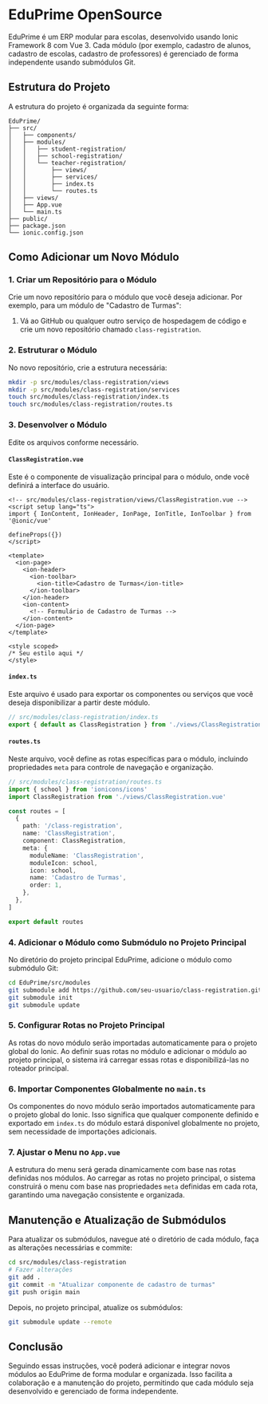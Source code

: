 # EduPrime OpenSource

EduPrime é um ERP modular para escolas, desenvolvido usando Ionic Framework 8 com Vue 3. Cada módulo (por exemplo, cadastro de alunos, cadastro de escolas, cadastro de professores) é gerenciado de forma independente usando submódulos Git.

## Estrutura do Projeto

A estrutura do projeto é organizada da seguinte forma:

```
EduPrime/
├── src/
│   ├── components/
│   ├── modules/
│   │   ├── student-registration/
│   │   ├── school-registration/
│   │   └── teacher-registration/
│   │       ├── views/
│   │       ├── services/
│   │       ├── index.ts
│   │       └── routes.ts
│   ├── views/
│   ├── App.vue
│   └── main.ts
├── public/
├── package.json
└── ionic.config.json
```

## Como Adicionar um Novo Módulo

### 1. Criar um Repositório para o Módulo

Crie um novo repositório para o módulo que você deseja adicionar. Por exemplo, para um módulo de "Cadastro de Turmas":

1. Vá ao GitHub ou qualquer outro serviço de hospedagem de código e crie um novo repositório chamado `class-registration`.

### 2. Estruturar o Módulo

No novo repositório, crie a estrutura necessária:

```bash
mkdir -p src/modules/class-registration/views
mkdir -p src/modules/class-registration/services
touch src/modules/class-registration/index.ts
touch src/modules/class-registration/routes.ts
```

### 3. Desenvolver o Módulo

Edite os arquivos conforme necessário.

#### `ClassRegistration.vue`

Este é o componente de visualização principal para o módulo, onde você definirá a interface do usuário.

```vue
<!-- src/modules/class-registration/views/ClassRegistration.vue -->
<script setup lang="ts">
import { IonContent, IonHeader, IonPage, IonTitle, IonToolbar } from '@ionic/vue'

defineProps({})
</script>

<template>
  <ion-page>
    <ion-header>
      <ion-toolbar>
        <ion-title>Cadastro de Turmas</ion-title>
      </ion-toolbar>
    </ion-header>
    <ion-content>
      <!-- Formulário de Cadastro de Turmas -->
    </ion-content>
  </ion-page>
</template>

<style scoped>
/* Seu estilo aqui */
</style>
```

#### `index.ts`

Este arquivo é usado para exportar os componentes ou serviços que você deseja disponibilizar a partir deste módulo.

```typescript
// src/modules/class-registration/index.ts
export { default as ClassRegistration } from './views/ClassRegistration.vue'
```

#### `routes.ts`

Neste arquivo, você define as rotas específicas para o módulo, incluindo propriedades `meta` para controle de navegação e organização.

```typescript
// src/modules/class-registration/routes.ts
import { school } from 'ionicons/icons'
import ClassRegistration from './views/ClassRegistration.vue'

const routes = [
  {
    path: '/class-registration',
    name: 'ClassRegistration',
    component: ClassRegistration,
    meta: {
      moduleName: 'ClassRegistration',
      moduleIcon: school,
      icon: school,
      name: 'Cadastro de Turmas',
      order: 1,
    },
  },
]

export default routes
```

### 4. Adicionar o Módulo como Submódulo no Projeto Principal

No diretório do projeto principal EduPrime, adicione o módulo como submódulo Git:

```bash
cd EduPrime/src/modules
git submodule add https://github.com/seu-usuario/class-registration.git class-registration
git submodule init
git submodule update
```

### 5. Configurar Rotas no Projeto Principal

As rotas do novo módulo serão importadas automaticamente para o projeto global do Ionic. Ao definir suas rotas no módulo e adicionar o módulo ao projeto principal, o sistema irá carregar essas rotas e disponibilizá-las no roteador principal.

### 6. Importar Componentes Globalmente no `main.ts`

Os componentes do novo módulo serão importados automaticamente para o projeto global do Ionic. Isso significa que qualquer componente definido e exportado em `index.ts` do módulo estará disponível globalmente no projeto, sem necessidade de importações adicionais.

### 7. Ajustar o Menu no `App.vue`

A estrutura do menu será gerada dinamicamente com base nas rotas definidas nos módulos. Ao carregar as rotas no projeto principal, o sistema construirá o menu com base nas propriedades `meta` definidas em cada rota, garantindo uma navegação consistente e organizada.

## Manutenção e Atualização de Submódulos

Para atualizar os submódulos, navegue até o diretório de cada módulo, faça as alterações necessárias e commite:

```bash
cd src/modules/class-registration
# Fazer alterações
git add .
git commit -m "Atualizar componente de cadastro de turmas"
git push origin main
```

Depois, no projeto principal, atualize os submódulos:

```bash
git submodule update --remote
```

## Conclusão

Seguindo essas instruções, você poderá adicionar e integrar novos módulos ao EduPrime de forma modular e organizada. Isso facilita a colaboração e a manutenção do projeto, permitindo que cada módulo seja desenvolvido e gerenciado de forma independente.
